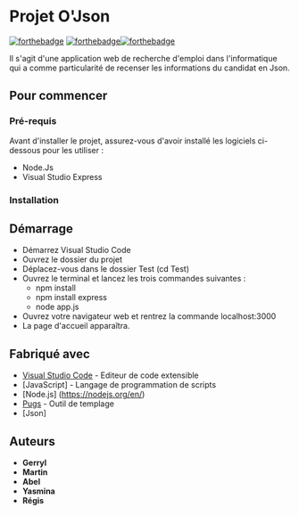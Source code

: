 # Projet O'Json

[![forthebadge](http://forthebadge.com/images/badges/built-with-love.svg)](http://forthebadge.com)  [![forthebadge](http://forthebadge.com/images/badges/powered-by-electricity.svg)](http://forthebadge.com)[![forthebadge](https://forthebadge.com/images/badges/uses-badges.svg)](https://forthebadge.com)

Il s'agit d'une application web de recherche d'emploi dans l'informatique qui a comme particularité de recenser les informations du candidat en Json.

## Pour commencer

### Pré-requis

Avant d'installer le projet, assurez-vous d'avoir installé les logiciels ci-dessous pour les utiliser :
 
- Node.Js
- Visual Studio Express

### Installation

## Démarrage

- Démarrez Visual Studio Code 
- Ouvrez le dossier du projet
- Déplacez-vous dans le dossier Test (cd Test)
- Ouvrez le terminal et lancez les trois commandes suivantes :
	- npm install
	- npm install express
	- node app.js 
- Ouvrez votre navigateur web et rentrez la commande localhost:3000
- La page d'accueil apparaîtra.

## Fabriqué avec

* [Visual Studio Code](https://code.visualstudio.com/) - Editeur de code extensible 
* [JavaScript] - Langage de programmation de scripts
* [Node.js] (https://nodejs.org/en/) 
* [Pugs](https://pugjs.org/api/getting-started.html) - Outil de templage
* [Json]

## Auteurs

* **Gerryl**
* **Martin** 
* **Abel**
* **Yasmina**
* **Régis**
